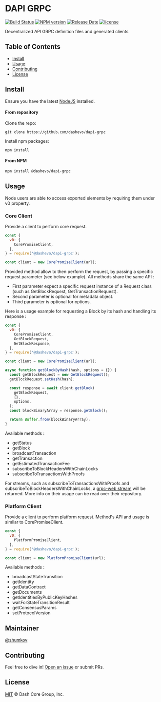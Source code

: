 # DAPI GRPC

[![Build Status](https://github.com/dashpay/platform/actions/workflows/release.yml/badge.svg)](https://github.com/dashpay/platform/actions/workflows/release.yml)
[![NPM version](https://img.shields.io/npm/v/@dashevo/dapi-grpc.svg)](https://npmjs.org/package/@dashevo/dapi-grpc)
[![Release Date](https://img.shields.io/github/release-date/dashpay/platform)](https://github.com/dashpay/platform/releases/latest)
[![license](https://img.shields.io/github/license/dashevo/dapi-grpc.svg)](LICENSE)

Decentralized API GRPC definition files and generated clients

## Table of Contents

- [Install](#install)
- [Usage](#usage)
- [Contributing](#contributing)
- [License](#license)

## Install

Ensure you have the latest [NodeJS](https://nodejs.org/en/download/) installed.

#### From repository

Clone the repo:

```shell
git clone https://github.com/dashevo/dapi-grpc
```

Install npm packages:

```shell
npm install
```

#### From NPM

```sh
npm install @dashevo/dapi-grpc
```

## Usage

Node users are able to access exported elements by requiring them under v0 property.

### Core Client

Provide a client to perform core request.

```js
const {
  v0: {
    CorePromiseClient,
  },
} = require('@dashevo/dapi-grpc');

const client = new CorePromiseClient(url);
```

Provided method allow to then perform the request, by passing a specific request parameter (see below example).
All methods share the same API :
- First parameter expect a specific request instance of a Request class (such as GetBlockRequest, GetTransactionRequest).
- Second parameter is optional for metadata object.
- Third parameter is optional for options.

Here is a usage example for requesting a Block by its hash and handling its response :

```js
const {
  v0: {
    CorePromiseClient,
    GetBlockRequest,
    GetBlockResponse,
  },
} = require('@dashevo/dapi-grpc');

const client = new CorePromiseClient(url);

async function getBlockByHash(hash, options = {}) {
  const getBlockRequest = new GetBlockRequest();
  getBlockRequest.setHash(hash);

  const response = await client.getBlock(
    getBlockRequest,
    {},
    options,
  );
  const blockBinaryArray = response.getBlock();

  return Buffer.from(blockBinaryArray);
}
```

Available methods :

- getStatus
- getBlock
- broadcastTransaction
- getTransaction
- getEstimatedTransactionFee
- subscribeToBlockHeadersWithChainLocks
- subscribeToTransactionsWithProofs

For streams, such as subscribeToTransactionsWithProofs and subscribeToBlockHeadersWithChainLocks, a [grpc-web stream](https://github.com/grpc/grpc-web) will be returned.
More info on their usage can be read over their repository.

### Platform Client

Provide a client to perform platform request.
Method's API and usage is similar to CorePromiseClient.

```js
const {
  v0: {
    PlatformPromiseClient,
  },
} = require('@dashevo/dapi-grpc');

const client = new PlatformPromiseClient(url);
```

Available methods :

- broadcastStateTransition
- getIdentity
- getDataContract
- getDocuments
- getIdentitiesByPublicKeyHashes
- waitForStateTransitionResult
- getConsensusParams
- setProtocolVersion

## Maintainer

[@shumkov](https://github.com/shumkov)

## Contributing

Feel free to dive in! [Open an issue](https://github.com/dashpay/platform/issues/new/choose) or submit PRs.

## License

[MIT](LICENSE) &copy; Dash Core Group, Inc.

